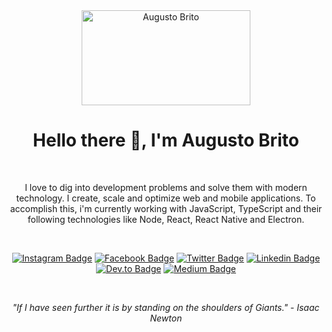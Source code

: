 <div align="center" >
<img src="https://github.com/augustobritodev/augustobritodev/blob/master/logo.png" alt="Augusto Brito" width="270" height="152">
</div>

<h1 align="center">Hello there 👋, I'm Augusto Brito</h1>

<br />

<p align="center">
I love to dig into development problems and solve them with modern technology. I create, scale and optimize web and mobile applications. To accomplish this, i'm currently working with JavaScript, TypeScript and their following technologies like Node, React, React Native and Electron.
</p>

<br />

<div align="center"> 
	
[![Instagram Badge](https://img.shields.io/badge/-@augustobritodev-FFCD1E?style=flat-square&logo=instagram&logoColor=121214&link=https://www.instagram.com/augustobritodev)](https://www.instagram.com/augustobritodev) 
[![Facebook Badge](https://img.shields.io/badge/-/augustobritodev-FFCD1E?style=flat-square&logo=facebook&logoColor=121214&link=https://www.facebook.com/augustobritodev)](https://www.facebook.com/augustobritodev)
[![Twitter Badge](https://img.shields.io/badge/-@augustobritodev-FF7A29?style=flat-square&labelColor=FF7A29&logo=twitter&logoColor=white&link=https://twitter.com/augustobritodev)](https://twitter.com/augustobritodev) 
[![Linkedin Badge](https://img.shields.io/badge/-/augustobritodev-FF008E?style=flat-square&logo=Linkedin&logoColor=white&link=https://www.linkedin.com/in/augustobritodev)](https://www.linkedin.com/in/augustobritodev) 
[![Dev.to Badge](https://img.shields.io/badge/-/augustobritodev-FF008E?style=flat-square&logo=dev.to&logoColor=white&link=https://dev.to/@augustobritodev)](https://dev.to/@augustobritodev)
[![Medium Badge](https://img.shields.io/badge/-/augustobritodev-FF008E?style=flat-square&logo=medium&logoColor=white&link=https://medium.com/@augustobritodev)](https://medium.com/@augustobritodev)

</div>

<br />

<p align="center">
 <i>"If I have seen further it is by standing on the shoulders of Giants." - Isaac Newton</i>
</p>
